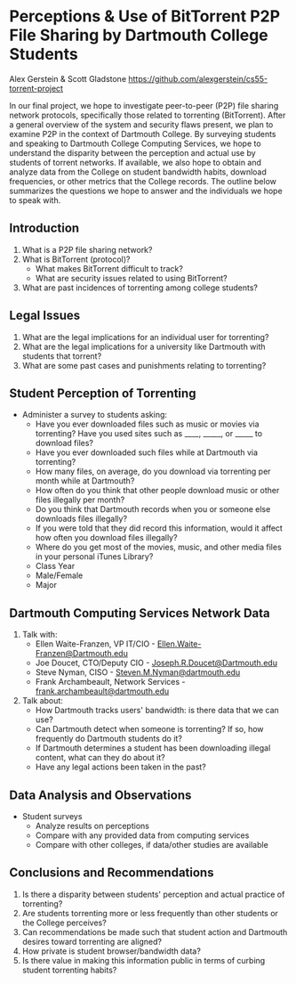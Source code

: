 Perceptions & Use of BitTorrent P2P File Sharing by Dartmouth College Students
====================
Alex Gerstein & Scott Gladstone
https://github.com/alexgerstein/cs55-torrent-project

In our final project, we hope to investigate peer-to-peer (P2P) file sharing network protocols, specifically those related to torrenting (BitTorrent). After a general overview of the system and security flaws present, we plan to examine P2P in the context of Dartmouth College. By surveying students and speaking to Dartmouth College Computing Services, we hope to understand the disparity between the perception and actual use by students of torrent networks. If available, we also hope to obtain and analyze data from the College on student bandwidth habits, download frequencies, or other metrics that the College records. The outline below summarizes the questions we hope to answer and the individuals we hope to speak with.

## Introduction
1. What is a P2P file sharing network?
2. What is BitTorrent (protocol)?
	* What makes BitTorrent difficult to track?
	* What are security issues related to using BitTorrent?
3. What are past incidences of torrenting among college students?

## Legal Issues
1. What are the legal implications for an individual user for torrenting?
2. What are the legal implications for a university like Dartmouth with students that torrent?
3. What are some past cases and punishments relating to torrenting?

## Student Perception of Torrenting
- Administer a survey to students asking:
	* Have you ever downloaded files such as music or movies via torrenting? Have you used sites such as ____, _____, or _____ to download files?
	* Have you ever downloaded such files while at Dartmouth via torrenting?
	* How many files, on average, do you download via torrenting per month while at Dartmouth?
	* How often do you think that other people download music or other files illegally per month?
	* Do you think that Dartmouth records when you or someone else downloads files illegally?
	* If you were told that they did record this information, would it affect how often you download files illegally?
	* Where do you get most of the movies, music, and other media files in your personal iTunes Library? 
	* Class Year
	* Male/Female
	* Major

## Dartmouth Computing Services Network Data
1. Talk with:
	* Ellen Waite-Franzen, VP IT/CIO - Ellen.Waite-Franzen@Dartmouth.edu
	* Joe Doucet, CTO/Deputy CIO - Joseph.R.Doucet@Dartmouth.edu
	* Steve Nyman, CISO - Steven.M.Nyman@dartmouth.edu
	* Frank Archambeault, Network Services - frank.archambeault@dartmouth.edu
2. Talk about:
	* How Dartmouth tracks users' bandwidth: is there data that we can use?
	* Can Dartmouth detect when someone is torrenting? If so, how frequently do Dartmouth students do it?
	* If Dartmouth determines a student has been downloading illegal content, what can they do about it?
	* Have any legal actions been taken in the past? 

## Data Analysis and Observations
- Student surveys
	* Analyze results on perceptions
	* Compare with any provided data from computing services
	* Compare with other colleges, if data/other studies are available

## Conclusions and Recommendations
1. Is there a disparity between students' perception and actual practice of torrenting?
2. Are students torrenting more or less frequently than other students or the College perceives?
3. Can recommendations be made such that student action and Dartmouth desires toward torrenting are aligned?
4. How private is student browser/bandwidth data?
5. Is there value in making this information public in terms of curbing student torrenting habits?

